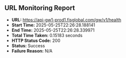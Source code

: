 ## URL Monitoring Report

- **URL:** https://api-gw1-prod1.fisglobal.com/gw/v1/health
- **Start Time:** 2025-05-25T22:26:28.188141
- **End Time:** 2025-05-25T22:26:28.339971
- **Total Time Taken:** 0.15183 seconds
- **HTTP Status Code:** 200
- **Status:** Success
- **Failure Reason:** N/A
